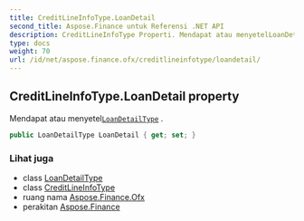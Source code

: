 ```yaml
---
title: CreditLineInfoType.LoanDetail
second_title: Aspose.Finance untuk Referensi .NET API
description: CreditLineInfoType Properti. Mendapat atau menyetelLoanDetailType .
type: docs
weight: 70
url: /id/net/aspose.finance.ofx/creditlineinfotype/loandetail/
---
```

## CreditLineInfoType.LoanDetail property

Mendapat atau menyetel[`LoanDetailType`](../../loandetailtype/) .

```csharp
public LoanDetailType LoanDetail { get; set; }
```

### Lihat juga

* class [LoanDetailType](../../loandetailtype/)
* class [CreditLineInfoType](../)
* ruang nama [Aspose.Finance.Ofx](../../creditlineinfotype/)
* perakitan [Aspose.Finance](../../../)


